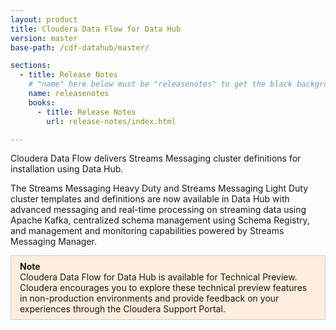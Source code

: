 ```yaml
---
layout: product
title: Cloudera Data Flow for Data Hub
version: master
base-path: /cdf-datahub/master/

sections:
  - title: Release Notes
    # "name" here below must be "releasenotes" to get the black background
    name: releasenotes
    books:
      - title: Release Notes
        url: release-notes/index.html

---
```


Cloudera Data Flow delivers Streams Messaging cluster definitions for
installation using Data Hub.

The Streams Messaging Heavy Duty and Streams Messaging Light Duty
cluster templates and definitions are now available in Data Hub with
advanced messaging and real-time processing on streaming data using
Apache Kafka, centralized schema management using Schema Registry, and
management and monitoring capabilities powered by Streams Messaging
Manager.

<div style="border: 1px solid #ccc;border-radius: 2px;background: #fed;padding: 1ex 1em;">
<b>Note</b><br>
Cloudera Data Flow for Data Hub is available for Technical Preview.
Cloudera encourages you to explore these technical preview features in
non-production environments and provide feedback on your experiences
through the Cloudera Support Portal.
</div>
